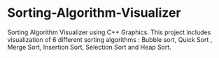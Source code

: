 # Sorting-Algorithm-Visualizer
Sorting Algorithm Visualizer using C++ Graphics.  This project includes visualization of 6 different sorting algorithms : Bubble sort, Quick Sort , Merge Sort, Insertion Sort, Selection Sort and Heap Sort.
